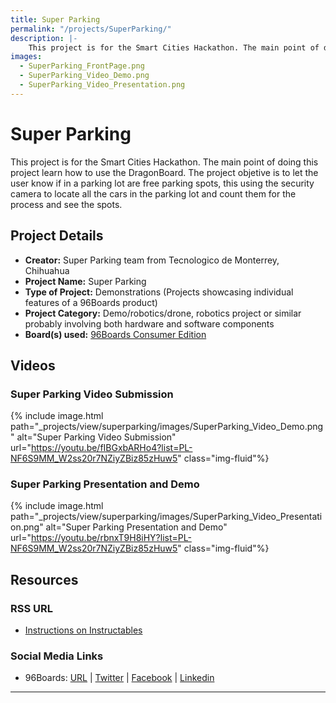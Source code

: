 ```yaml
---
title: Super Parking
permalink: "/projects/SuperParking/"
description: |-
    This project is for the Smart Cities Hackathon. The main point of doing this project learn how to use the DragonBoard. The project objetive is to let the user know if in a parking lot are free parking spots, this using the security camera to locate all the cars in the parking lot and count them for the process and see the spots.
images:
  - SuperParking_FrontPage.png
  - SuperParking_Video_Demo.png
  - SuperParking_Video_Presentation.png
---
```

# Super Parking

This project is for the Smart Cities Hackathon. The main point of doing this project learn how to use the DragonBoard. The project objetive is to let the user know if in a parking lot are free parking spots, this using the security camera to locate all the cars in the parking lot and count them for the process and see the spots.

## Project Details

- **Creator:** Super Parking team from Tecnologico de Monterrey, Chihuahua
- **Project Name:** Super Parking
- **Type of Project:** Demonstrations (Projects showcasing individual features of a 96Boards product)
- **Project Category:** Demo/robotics/drone, robotics project or similar probably involving both hardware and software components
- **Board(s) used:** [96Boards Consumer Edition](https://www.96boards.org/products/ce/)

## Videos

### Super Parking Video Submission
{% include image.html path="_projects/view/superparking/images/SuperParking_Video_Demo.png" alt="Super Parking Video Submission" url="https://youtu.be/fIBGxbARHo4?list=PL-NF6S9MM_W2ss20r7NZiyZBiz85zHuw5" class="img-fluid"%}

### Super Parking Presentation and Demo
{% include image.html path="_projects/view/superparking/images/SuperParking_Video_Presentation.png" alt="Super Parking Presentation and Demo" url="https://youtu.be/rbnxT9H8iHY?list=PL-NF6S9MM_W2ss20r7NZiyZBiz85zHuw5" class="img-fluid"%}

## Resources

### RSS URL

- [Instructions on Instructables](http://www.instructables.com/id/Super-Parking/)

### Social Media Links

- 96Boards: [URL](https://www.96boards.org/) &#124; [Twitter](https://twitter.com/96boards) &#124; [Facebook](https://www.facebook.com/96Boards) &#124; [Linkedin](https://www.linkedin.com/company/{{site.linkedin_username}}/)


***
